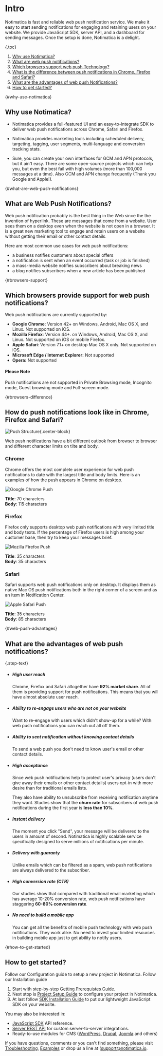 # Intro

Notimatica is fast and reliable web push notification service. We make it easy to start sending notifications for engaging and retaining users on your website. We provide JavaScript SDK, server API, and a dashboard for sending messages. Once the setup is done, Notimatica is a delight.

{.toc}
1. [Why use Notimatica?](#why-use-notimatica)
1. [What are web push notifications?](#what-are-web-push-notifications)
1. [Which browsers support web push Technology?](#browsers-support)
1. [What is the difference between push notifications in Chrome, Firefox and Safari?](#browsers-difference)
1. [What are the advantages of web push Notifications?](#web-push-advantages)
1. [How to get started?](#how-to-get-started)

{#why-use-notimatica}
## Why use Notimatica?

* Notimatica provides a full-featured UI and an easy-to-integrate SDK to deliver web push notifications across Chrome, Safari and Firefox.

* Notimatica provides marketing tools including scheduled delivery, targeting, tagging, user segments, multi-language and conversion tracking stats.

* Sure, you can create your own interfaces for GCM and APN protocols, but it ain't easy. There are some open-source projects which can help you, but even the best fail with high volumes (more than 100,000 messages at a time). Also GCM and APN change frequently (Thank you Google and Apple!).

{#what-are-web-push-notifications}
## What are Web Push Notifications?

Web push notification probably is the best thing in the Web since the the invention of hyperlink. These are messages that come from a website. User sees them on a desktop even when the website is not open in a browser. It is a great new marketing tool to engage and retain users on a website without getting their email or other contact details.

Here are most common use cases for web push notifications:

* a business notifies customers about special offers
* a notification is sent when an event occurred (task or job is finished)
* a mass-media website notifies subscribers about breaking news
* a blog notifies subscribers when a new article has been published

{#browsers-support}
## Which browsers provide support for web push notifications?

Web push notifications are currently supported by:

* **Google Chrome**: Version 42+ on Windows, Android, Mac OS X, and Linux. Not supported on iOS.
* **Mozilla Firefox**: Version 44+. on Windows, Android, Mac OS X, and Linux. Not supported on iOS or mobile Firefox.
* **Apple Safari**: Version 7.1+ on desktop Mac OS X only. Not supported on iOS.
* **Microsoft Edge / Internet Explorer:** Not supported
* **Opera:** Not supported

<div class="callout callout-info" role="alert">

#### Please Note
Push notifications are not supported in Private Browsing mode, Incognito mode, Guest browsing mode and Full-screen mode. 

</div>

{#browsers-difference}
## How do push notifications look like in Chrome, Firefox and Safari?

![Push Structure](/static/intro/push_structure.png "Push Structure"){.center-block}

Web push notifications have a bit different outlook from browser to browser and different character limits on tilte and body.

### Chrome
Chrome offers the most complete user experience for web push notifications to date with the largest title and body limits. Here is an examples of how the push appears in Chrome on desktop.
 
![Google Chrome Push](/static/intro/chrome_push.png "Google Chrome Push")

**Title**: 70 characters<br />
**Body**: 115 characters

### Firefox

Firefox only supports desktop web push notifications with very limited title and body texts. If the percentage of Firefox users is high among your customer base, then try to keep your messages brief.

![Mozilla Firefox Push](/static/intro/ff_push.png "Mozilla Firefox Push")

**Title**: 35 characters<br />
**Body**: 35 characters

### Safari
Safari supports web push notifications only on desktop. It displays them as native Mac OS push notifications both in the right corner of a screen and as an item in Notification Center.

![Apple Safari Push](/static/intro/safari_push.png "Apple Safari Push")

**Title**: 35 characters<br />
**Body**: 85 characters

{#web-push-advantages}
## What are the advantages of web push notifications?

{.step-text}
* ##### High user reach

  Chrome, Firefox and Safari altogether have **92% market share**. All of them is providing support for push notifications. This means that you will have almost absolute user reach.

* ##### Ability to re-engage users who are not on your website

  Want to re-engage with users which didn't show-up for a while? With web push notifications you can reach out all off them.

* ##### Ability to sent notification without knowing contact details

  To send a web push you don't need to know user's email or other contact details.

* ##### High acceptance

  Since web push notifications help to protect user's privacy (users don't give away their emails or other contact details) users opt-in with more desire than for traditional emails lists.

  They also have ability to unsubscribe from receiving notification anytime they want. Studies show that the **churn rate** for subscribers of web push notifications during the first year is **less than 10%**.

* ##### Instant delivery

  The moment you click "Send", your message will be delivered to the users in amount of second. Notimatica is highly scalable service specifically designed to serve millions of notifications per minute.

* ##### Delivery with guaranty

  Unlike emails which can be filtered as a spam, web push notifications are always delivered to the subscriber.

* ##### High conversion rate (CTR)

  Our studies show that compared with traditional email marketing which has average 10-20% conversion rate, web push notifications have staggering **60-80% conversion rate**.

* ##### No need to build a mobile app

  You can get all the benefits of mobile push technology with web push notifications. They work alike. No need to invest your limited resources in building mobile app just to get ability to notify users.

{#how-to-get-started}
## How to get started?

Follow our Configuration guide to setup a new project in Notimatica.
Follow our Installation guide 

  1. Start with step-by-step [Getting Prerequistes Guide](/docs/prerequisites).
  1. Next stop is [Project Setup Guide](/docs/project-setup) to configure your project in Notimatica.
  1. At last follow [SDK Installation Guide](/docs/sdk-installation) to put our lightweight JavaScript SDK on your website.

  You may also be interested in:
* [JavaScript SDK](/docs/sdk-api) API reference.
* [Server REST API](https://notimatica.api-docs.io) for custom server-to-server integrations.
* Ready-to-use modules for CMS ([WordPress](/docs/wordpress), [Drupal](/docs/drupal), [Joomla](/docs/joomla) and others)

If you have questions, comments or you can't find something, please visit [Troubleshooting](/docs/troubleshooting), [Examples](/docs/examples) or drop us a line at ([support@notimatica.io](mailto:support@notimatica.com).
